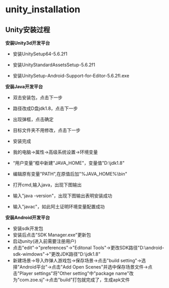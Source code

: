 # unity_installation
## Unity安装过程
**安装Unity3d开发平台**
* 安装UnitySetup64-5.6.2f1

* 安装UnityStandardAssetsSetup-5.6.2f1

* 安装UnitySetup-Android-Support-for-Editor-5.6.2fl.exe

**安装Java开发平台**
* 双击安装包，点击下一步
* 路径改成D盘jdk1.8，点击下一步
* 出现弹框，点击确定
* 目标文件夹不用修改，点击下一步
* 安装完成

* 我的电脑→属性→高级系统设置→环境变量
* “用户变量”框中新建"JAVA_HOME"，变量值"D:\jdk1.8"
* 编辑原有变量"PATH",在原值后加"%JAVA_HOME%\bin"

* 打开cmd,输入java，出现下图输出
* 输入"java -version"，出现下图输出表明安装成功
* 输入"javac"，如此阿土证明环境变量配置成功

**安装Android开发平台**
* 安装sdk开发包
* 安装后点击"SDK Manager.exe"更新包
* 启动unity(进入前需要注册用户)
* 点击"edit"→"preferences"→"Editonal Tools"→更改SDK路径"D:\android-sdk-wimdows"→"更改JDK路径"D:\jdk1.8"
* 新建场景→导入炸弹人游戏包→保存场景→点击"build setting"→选择"Android平台"→点击"Add Open Scenes"并选中保存场景文件→点击"Player settings"将"Other setting"中"package name"改为"com.zoe.sj"→点击"build"打包就完成了，生成apk文件


